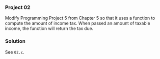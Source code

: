 ### Project 02

Modify Programming Project 5 from Chapter 5 so that it uses a function to
compute the amount of income tax. When passed an amount of taxable income, the
function will return the tax due.

### Solution

See `02.c`.
